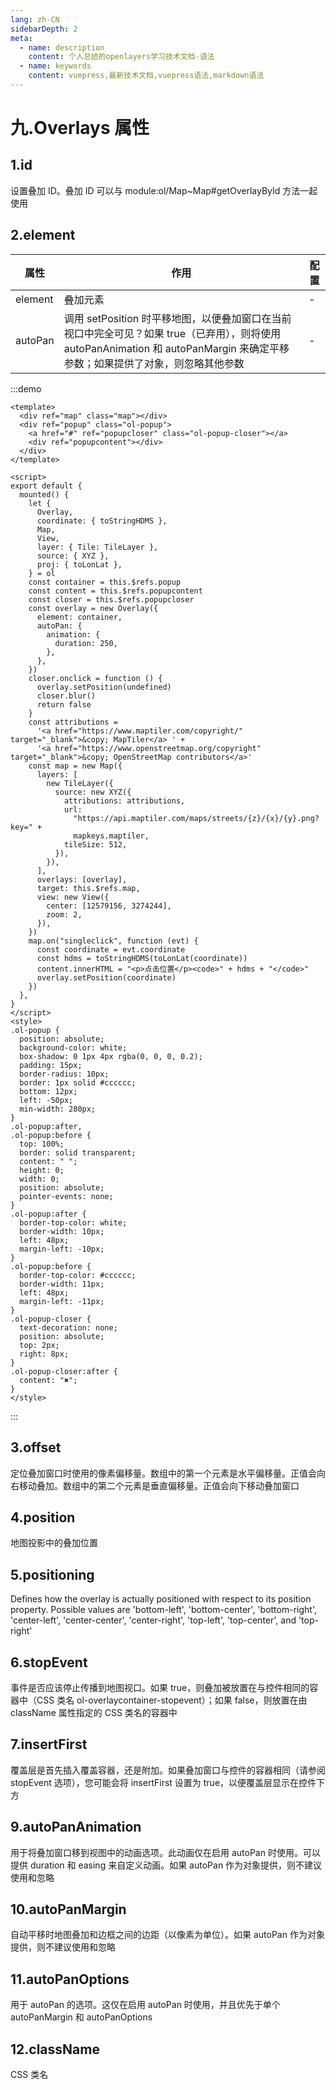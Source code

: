 ```yaml
---
lang: zh-CN
sidebarDepth: 2
meta:
  - name: description
    content: 个人总结的openlayers学习技术文档-语法
  - name: keywords
    content: vuepress,最新技术文档,vuepress语法,markdown语法
---
```


# 九.Overlays 属性

## 1.id

设置叠加 ID。叠加 ID 可以与 module:ol/Map~Map#getOverlayById 方法一起使用

## 2.element

| 属性    | 作用                                                                                                                                                                          | 配置 |
| ------- | ----------------------------------------------------------------------------------------------------------------------------------------------------------------------------- | ---- |
| element | 叠加元素                                                                                                                                                                      | -    |
| autoPan | 调用 setPosition 时平移地图，以便叠加窗口在当前视口中完全可见？如果 true（已弃用），则将使用 autoPanAnimation 和 autoPanMargin 来确定平移参数；如果提供了对象，则忽略其他参数 | -    |

:::demo

```vue
<template>
  <div ref="map" class="map"></div>
  <div ref="popup" class="ol-popup">
    <a href="#" ref="popupcloser" class="ol-popup-closer"></a>
    <div ref="popupcontent"></div>
  </div>
</template>

<script>
export default {
  mounted() {
    let {
      Overlay,
      coordinate: { toStringHDMS },
      Map,
      View,
      layer: { Tile: TileLayer },
      source: { XYZ },
      proj: { toLonLat },
    } = ol
    const container = this.$refs.popup
    const content = this.$refs.popupcontent
    const closer = this.$refs.popupcloser
    const overlay = new Overlay({
      element: container,
      autoPan: {
        animation: {
          duration: 250,
        },
      },
    })
    closer.onclick = function () {
      overlay.setPosition(undefined)
      closer.blur()
      return false
    }
    const attributions =
      '<a href="https://www.maptiler.com/copyright/" target="_blank">&copy; MapTiler</a> ' +
      '<a href="https://www.openstreetmap.org/copyright" target="_blank">&copy; OpenStreetMap contributors</a>'
    const map = new Map({
      layers: [
        new TileLayer({
          source: new XYZ({
            attributions: attributions,
            url:
              "https://api.maptiler.com/maps/streets/{z}/{x}/{y}.png?key=" +
              mapkeys.maptiler,
            tileSize: 512,
          }),
        }),
      ],
      overlays: [overlay],
      target: this.$refs.map,
      view: new View({
        center: [12579156, 3274244],
        zoom: 2,
      }),
    })
    map.on("singleclick", function (evt) {
      const coordinate = evt.coordinate
      const hdms = toStringHDMS(toLonLat(coordinate))
      content.innerHTML = "<p>点击位置</p><code>" + hdms + "</code>"
      overlay.setPosition(coordinate)
    })
  },
}
</script>
<style>
.ol-popup {
  position: absolute;
  background-color: white;
  box-shadow: 0 1px 4px rgba(0, 0, 0, 0.2);
  padding: 15px;
  border-radius: 10px;
  border: 1px solid #cccccc;
  bottom: 12px;
  left: -50px;
  min-width: 280px;
}
.ol-popup:after,
.ol-popup:before {
  top: 100%;
  border: solid transparent;
  content: " ";
  height: 0;
  width: 0;
  position: absolute;
  pointer-events: none;
}
.ol-popup:after {
  border-top-color: white;
  border-width: 10px;
  left: 48px;
  margin-left: -10px;
}
.ol-popup:before {
  border-top-color: #cccccc;
  border-width: 11px;
  left: 48px;
  margin-left: -11px;
}
.ol-popup-closer {
  text-decoration: none;
  position: absolute;
  top: 2px;
  right: 8px;
}
.ol-popup-closer:after {
  content: "✖";
}
</style>
```

:::

## 3.offset

定位叠加窗口时使用的像素偏移量。数组中的第一个元素是水平偏移量。正值会向右移动叠加。数组中的第二个元素是垂直偏移量。正值会向下移动叠加窗口

## 4.position

地图投影中的叠加位置

## 5.positioning

Defines how the overlay is actually positioned with respect to its position property. Possible values are 'bottom-left', 'bottom-center', 'bottom-right', 'center-left', 'center-center', 'center-right', 'top-left', 'top-center', and 'top-right'

## 6.stopEvent

事件是否应该停止传播到地图视口。如果 true，则叠加被放置在与控件相同的容器中（CSS 类名 ol-overlaycontainer-stopevent）；如果 false，则放置在由 className 属性指定的 CSS 类名的容器中

## 7.insertFirst

覆盖层是首先插入覆盖容器，还是附加。如果叠加窗口与控件的容器相同（请参阅 stopEvent 选项），您可能会将 insertFirst 设置为 true，以便覆盖层显示在控件下方

## 9.autoPanAnimation

用于将叠加窗口移到视图中的动画选项。此动画仅在启用 autoPan 时使用。可以提供 duration 和 easing 来自定义动画。如果 autoPan 作为对象提供，则不建议使用和忽略

## 10.autoPanMargin

自动平移时地图叠加和边框之间的边距（以像素为单位）。如果 autoPan 作为对象提供，则不建议使用和忽略

## 11.autoPanOptions

用于 autoPan 的选项。这仅在启用 autoPan 时使用，并且优先于单个 autoPanMargin 和 autoPanOptions

## 12.className

CSS 类名

